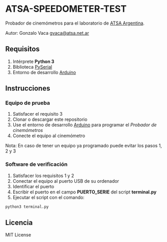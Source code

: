# ATSA-SPEEDOMETER-TEST
Probador de cinemómetros para el laboratorio de [ATSA Argentina](https://atsa.net.ar/).

Autor: Gonzalo Vaca <gvaca@atsa.net.ar>

## Requisitos
1. Intérprete **Python 3**
2. Biblioteca [PySerial](https://pypi.org/project/pyserial/)
3. Entorno de desarrollo [Arduino](https://www.arduino.cc/)

## Instrucciones

### Equipo de prueba
1. Satisfacer el requisito 3
2. Clonar o descargar este repositorio
3. Use el entorno de desarrollo [Arduino](https://www.arduino.cc/) para programar el *Probador de cinemómetros*
4. Conecte el equipo al cinemómetro

Nota: En caso de tener un equipo ya programado puede evitar los pasos 1, 2 y 3

### Software de verificación
1. Satisfacer los requisitos 1 y 2
2. Conectar el equipo al puerto USB de su ordenador
3. Identificar el puerto
4. Escribir el puerto en el campo **PUERTO_SERIE** del script **terminal.py**
5. Ejecutar el script con el comando:
```bash
python3 terminal.py
```
## Licencia
MIT License